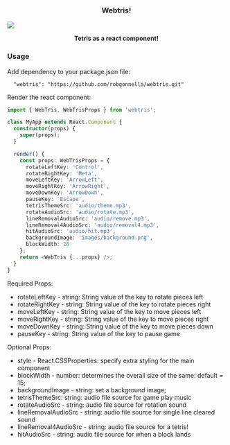 ### <p style="text-align: center;">Webtris!</p>

![](./static/resources/tetris-icon2.png)

**<p style="text-align: center;">Tetris as a react component!</p>**

### Usage

Add dependency to your package.json file:

```
  "webtris": "https://github.com/robgonnella/webtris.git"
```

Render the react component:

```ts
import { WebTris, WebTrisProps } from 'webtris';

class MyApp extends React.Component {
  constructor(props) {
    super(props);
  }

  render() {
    const props: WebTrisProps = {
      rotateLeftKey: 'Control',
      rotateRightKey: 'Meta',
      moveLeftKey: 'ArrowLeft',
      moveRightKey: 'ArrowRight',
      moveDownKey: 'ArrowDown',
      pauseKey: 'Escape',
      tetrisThemeSrc: 'audio/theme.mp3',
      rotateAudioSrc: 'audio/rotate.mp3',
      lineRemovalAudioSrc: 'audio/remove.mp3',
      lineRemoval4AudioSrc: 'audio/removal4.mp3',
      hitAudioSrc: 'audio/hit.mp3',
      backgroundImage: 'images/background.png',
      blockWidth: 20
    };
    return <WebTris {...props} />;
  }
}
```

Required Props:
- rotateLeftKey - string: String value of the key to rotate pieces left
- rotateRightKey - string: String value of the key to rotate pieces right
- moveLeftKey - string: String value of the key to move pieces left
- moveRightKey - string: String value of the key to move pieces right
- moveDownKey - string: String value of the key to move pieces down
- pauseKey - string: String value of the key to pause game
  
Optional Props:
- style - React.CSSProperties: specify extra styling for the main component
- blockWidth - number: determines the overall size of the same: default = 15;
- backgroundImage - string: set a background image;
- tetrisThemeSrc: string: audio file source for game play music
- rotateAudioSrc - string: audio file source for rotation sound
- lineRemovalAudioSrc - string: audio file source for single line cleared sound
- lineRemoval4AudioSrc - string: audio file source for a tetris!
- hitAudioSrc - string: audio file source for when a block lands
